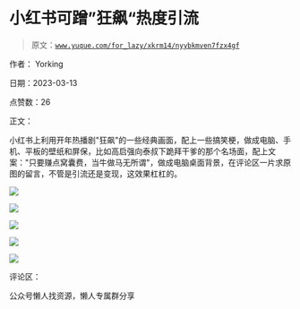 # 小红书可蹭”狂飙“热度引流

> 原文：[`www.yuque.com/for_lazy/xkrm14/nyybkmven7fzx4gf`](https://www.yuque.com/for_lazy/xkrm14/nyybkmven7fzx4gf)



作者： Yorking



日期：2023-03-13



点赞数：26



正文：



小红书上利用开年热播剧"狂飙"的一些经典画面，配上一些搞笑梗，做成电脑、手机、平板的壁纸和屏保，比如高启强向泰叔下跪拜干爹的那个名场面，配上文案："只要赚点窝囊费，当牛做马无所谓"，做成电脑桌面背景，在评论区一片求原图的留言，不管是引流还是变现，这效果杠杠的。



![](img/2c1435ee3fc5bc5dac9066daf139b9c3.png)  

![](img/2b7911c8420e3d877c17e0f244b8792f.png)  

![](img/0d14906522811f09e60ebba0f2980834.png)  

![](img/2e69d33fc9308e922f715f8b2aec91b1.png)  

![](img/b1685b18d903b82c896addf870a3b3a2.png)  

评论区：



公众号懒人找资源，懒人专属群分享


